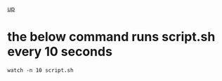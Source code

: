 [up](../README.md)

# the below command runs script.sh every 10 seconds
```watch -n 10 script.sh```

